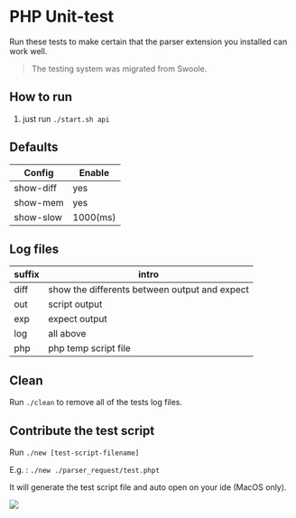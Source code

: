 # PHP Unit-test

Run these tests to make certain that the parser extension you installed can work well.

> The testing system was migrated from Swoole.

## How to run

1. just run `./start.sh api`

## Defaults

| Config    | Enable   |
| --------- | -------- |
| show-diff | yes      |
| show-mem  | yes      |
| show-slow | 1000(ms) |

## Log files

| suffix | intro                                         |
| ------ | --------------------------------------------- |
| diff   | show the differents between output and expect |
| out    | script output                                 |
| exp    | expect output                                 |
| log    | all above                                     |
| php    | php temp script file                          |

## Clean

Run `./clean` to remove all of the tests log files.

## Contribute the test script

Run `./new [test-script-filename]`

E.g. : `./new ./parser_request/test.phpt`

It will generate the test script file and auto open on your ide (MacOS only).

![](https://ws1.sinaimg.cn/large/006DQdzWly1frvn56azn9g30rs0m8b29.gif)
